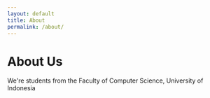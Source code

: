 ```yaml
---
layout: default
title: About
permalink: /about/
---
```


About Us
=======

We're students from the Faculty of Computer Science, University of Indonesia
